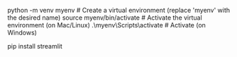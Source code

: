 python -m venv myenv  # Create a virtual environment (replace 'myenv' with the desired name)
source myenv/bin/activate  # Activate the virtual environment (on Mac/Linux)
.\myenv\Scripts\activate  # Activate (on Windows)


pip install streamlit
